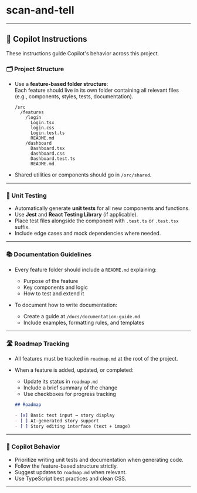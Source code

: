 # scan-and-tell
---

## 🧠 Copilot Instructions

These instructions guide Copilot's behavior across this project.

### 🗂️ Project Structure

- Use a **feature-based folder structure**:  
  Each feature should live in its own folder containing all relevant files (e.g., components, styles, tests, documentation).

  ```
  /src
    /features
      /login
        Login.tsx
        login.css
        Login.test.ts
        README.md
      /dashboard
        Dashboard.tsx
        dashboard.css
        Dashboard.test.ts
        README.md
  ```

- Shared utilities or components should go in `/src/shared`.

---

### 🧪 Unit Testing

- Automatically generate **unit tests** for all new components and functions.
- Use **Jest** and **React Testing Library** (if applicable).
- Place test files alongside the component with `.test.ts` or `.test.tsx` suffix.
- Include edge cases and mock dependencies where needed.

---

### 📚 Documentation Guidelines

- Every feature folder should include a `README.md` explaining:
  - Purpose of the feature
  - Key components and logic
  - How to test and extend it

- To document how to write documentation:
  - Create a guide at `/docs/documentation-guide.md`
  - Include examples, formatting rules, and templates

---

### 🛣️ Roadmap Tracking

- All features must be tracked in `roadmap.md` at the root of the project.
- When a feature is added, updated, or completed:
  - Update its status in `roadmap.md`
  - Include a brief summary of the change
  - Use checkboxes for progress tracking

  ```markdown
  ## Roadmap

  - [x] Basic text input → story display  
  - [ ] AI-generated story support
  - [ ] Story editing interface (text + image) 
  ```

---

### 🤖 Copilot Behavior

- Prioritize writing unit tests and documentation when generating code.
- Follow the feature-based structure strictly.
- Suggest updates to `roadmap.md` when relevant.
- Use TypeScript best practices and clean CSS.

---
